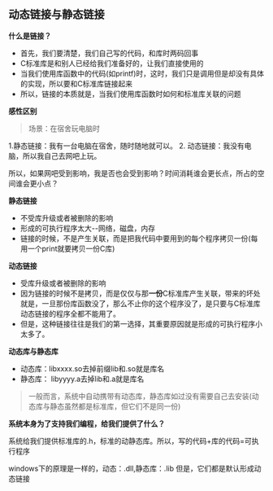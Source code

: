 ## 动态链接与静态链接
**什么是链接？**
- 首先，我们要清楚，我们自己写的代码，和库时两码回事
- C标准库是和别人已经给我们准备好的，让我们直接使用的
- 当我们使用库函数中的代码(如printf)时，这时，我们只是调用但是却没有具体的实现，所以要和C标准库链接起来
- 所以，链接的本质就是，当我们使用库函数时如何和标准库关联的问题

**感性区别**

>场景：在宿舍玩电脑时

1.静态链接：我有一台电脑在宿舍，随时随地就可以。
2. 动态链接：我没有电脑，所以我自己去网吧上玩。

所以，如果网吧受到影响，我是否也会受到影响？时间消耗谁会更长点，所占的空间谁会更小点？

**静态链接**
- 不受库升级或者被删除的影响
- 形成的可执行程序太大--网络，磁盘，内存
- 链接的时候，不是产生关联，而是把我代码中要用到的每个程序拷贝一份(每用一个print就要拷贝一份C库)

**动态链接**
- 受库升级或者被删除的影响
- 因为链接的时候不是拷贝，而是仅仅与那**一份**C标准库产生关联，带来的坏处就是，一旦那份库函数没了，那么不止你的这个程序没了，是只要与C标准库动态链接的程序全都不能用了。
- 但是，这种链接往往是我们的第一选择，其重要原因就是形成的可执行程序小太多了。

**动态库与静态库**
- 动态库：libxxxx.so去掉前缀lib和.so就是库名
- 静态库：
libyyyy.a去掉lib和.a就是库名
>一般而言，系统中自动携带有动态库，静态库如过没有需要自己去安装(动态库与静态虽然都是标准库，但它们不是同一份)

**系统本身为了支持我们编程，给我们提供了什么？**

系统给我们提供标准库的.h，标准的动静态库。所以，写的代码+库的代码=可执行程序

windows下的原理是一样的，动态：.dll,静态库：.lib
但是，它们都是默认形成动态链接